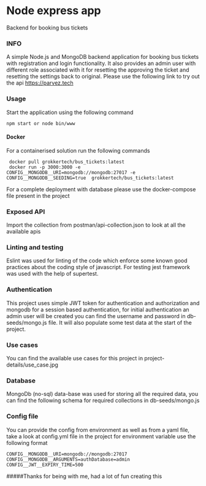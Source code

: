 # Node express app
Backend for booking bus tickets

### INFO
A simple Node.js and MongoDB backend application for booking bus tickets with registration and login functionality. It also provides an admin user with different role associated with it for resetting the approving the ticket and resetting the settings back to original. Please use the following link to try out the api https://parvez.tech

### Usage
Start the application using the following command
    
    npm start or node bin/www
#### Docker
For a containerised solution run the following commands
     
     docker pull grokkertech/bus_tickets:latest
     docker run -p 3000:3000 -e CONFIG__MONGODB__URI=mongodb://mongodb:27017 -e CONFIG__MONGODB__SEEDING=true  grokkertech/bus_tickets:latest
     
For a complete deployment with database please use the docker-compose file present in the project

### Exposed API
Import the collection from postman/api-collection.json to look at all the available apis

### Linting and testing
Eslint was used for linting of the code which enforce some known good practices about the coding style of javascript. For testing jest framework was used with the help of supertest.

### Authentication
This project uses simple JWT token for authentication and authorization and mongodb for a session based authentication, for initial authentication an admin user will be created you can find the username and password in db-seeds/mongo.js file. It will also populate some test data at the start of the project.

### Use cases
You can find the available use cases for this project in project-details/use_case.jpg

### Database
MongoDb (no-sql) data-base was used for storing all the required data, you can find the following schema for required collections in db-seeds/mongo.js

### Config file
You can provide the config from environment as well as from a yaml file, take a look at config.yml file in the project for environment variable use the following format

    CONFIG__MONGODB__URI=mongodb://mongodb:27017
    CONFIG__MONGODB__ARGUMENTS=authDatabase=admin
    CONFIG__JWT__EXPIRY_TIME=500
    

#####Thanks for being with me, had a lot of fun creating this 
